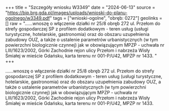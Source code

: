 +++
title = "Szczegóły wniosku W3349"
date = "2024-06-13"
source = "https://bip.brg.gda.pl/images/uploads/wnioski-do-planu-ogolnego/w3349.pdf"
tags = ["wnioski-ogolne", "obręb: 0272"]
geolinks = []
raw = "......wnoszę o włączenie działki nr 25/8 obręb 272 ul. Przełom do strefy gospodarczej SP z profilem dodatkowym - teren usług (usługi turystyczne, hotelarskie, gastronomia) oraz do obszaru uzupełnienia zabudowy OUZ, a także o ustalenie parametrów urbanistycznych (w tym powierzchni biologicznie czynnej) jak w obowiązującym MPZP - uchwała nr LIII/1623/2002, Górki Zachodnie rejon ulicy Przełom i nabrzeża Wisły Śmiałej w mieście Gdańsku, karta terenu nr 001-P/U42, MPZP nr 1433.  "
+++

......wnoszę o włączenie działki nr 25/8 obręb 272 ul. Przełom do strefy gospodarczej SP z profilem
dodatkowym - teren usług (usługi turystyczne, hotelarskie, gastronomia) oraz do obszaru uzupełnienia
zabudowy OUZ, a także o ustalenie parametrów urbanistycznych (w tym powierzchni biologicznie czynnej) jak
w obowiązującym MPZP - uchwała nr LIII/1623/2002, Górki Zachodnie rejon ulicy Przełom i nabrzeża Wisły
Śmiałej w mieście Gdańsku, karta terenu nr 001-P/U42, MPZP nr 1433. 




